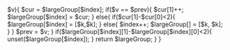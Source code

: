 <?php
class Solution {

    /**
     * @param String $S
     * @return Integer[][]
     */
    function largeGroupPositions($S) {
        $largeGroup = [[0,0]];
        $S = str_split($S);
        $prev = "";
        $index = 0;
        foreach($S as $k => $v){
            $cur = $largeGroup[$index];
            if($v == $prev){
                $cur[1]++;
                $largeGroup[$index] = $cur;
            }
            else{
                if($cur[1]-$cur[0]<2){
                    $largeGroup[$index] = [$k,$k];
                }
                else{
                    $index++;
                    $largeGroup[] = [$k, $k];
                }
            }
            
            $prev = $v;
        }
        if($largeGroup[$index][1]-$largeGroup[$index][0]<2){
            unset($largeGroup[$index]);
        }
        return $largeGroup;
    }
}
